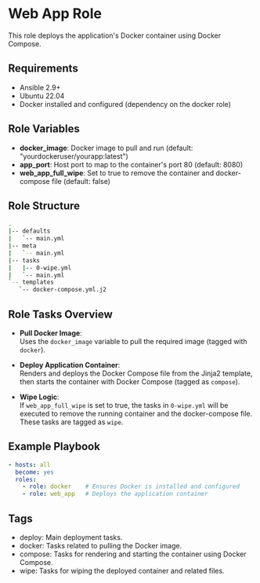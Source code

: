 # Web App Role

This role deploys the application's Docker container using Docker Compose.

## Requirements

- Ansible 2.9+
- Ubuntu 22.04
- Docker installed and configured (dependency on the docker role)

## Role Variables

- **docker_image**: Docker image to pull and run (default: "yourdockeruser/yourapp:latest")
- **app_port**: Host port to map to the container's port 80 (default: 8080)
- **web_app_full_wipe**: Set to true to remove the container and docker-compose file (default: false)

## Role Structure
```bash
.
|-- defaults
|   `-- main.yml
|-- meta
|   `-- main.yml
|-- tasks
|   |-- 0-wipe.yml
|   `-- main.yml
`-- templates
   `-- docker-compose.yml.j2
```

## Role Tasks Overview

- **Pull Docker Image**:  
  Uses the `docker_image` variable to pull the required image (tagged with `docker`).

- **Deploy Application Container**:  
  Renders and deploys the Docker Compose file from the Jinja2 template, then starts the container with Docker Compose (tagged as `compose`).

- **Wipe Logic**:  
  If `web_app_full_wipe` is set to true, the tasks in `0-wipe.yml` will be executed to remove the running container and the docker-compose file. These tasks are tagged as `wipe`.

## Example Playbook

```yaml
- hosts: all
  become: yes
  roles:
    - role: docker    # Ensures Docker is installed and configured
    - role: web_app   # Deploys the application container
```
## Tags 
- deploy: Main deployment tasks.
- docker: Tasks related to pulling the Docker image.
- compose: Tasks for rendering and starting the container using Docker Compose.
- wipe: Tasks for wiping the deployed container and related files.

